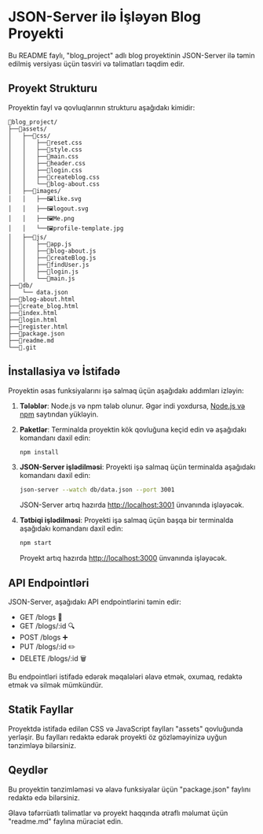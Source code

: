 # JSON-Server ilə İşləyən Blog Proyekti

Bu README faylı, "blog_project" adlı blog proyektinin JSON-Server ilə təmin edilmiş versiyası üçün təsviri və təlimatları təqdim edir.

## Proyekt Strukturu

Proyektin fayl və qovluqlarının strukturu aşağıdakı kimidir:

```plaintext
📁blog_project/
├──📁assets/
│   ├──📁css/
│   │   ├──📝reset.css
│   │   ├──📝style.css
│   │   ├──📝main.css
│   │   ├──📝header.css
│   │   ├──📝login.css
│   │   ├──📝createblog.css
│   │   └──📝blog-about.css
│   ├──📁images/
│   │   ├──🖼️like.svg
│   │   ├──🖼️logout.svg
│   │   ├──🖼️Me.png
│   │   └──🖼️profile-template.jpg
│   ├──📁js/
│   │   ├──📝app.js
│   │   ├──📝blog-about.js
│   │   ├──📝createBlog.js
│   │   ├──📝findUser.js
│   │   ├──📝login.js
│   │   └──📝main.js
├──📁db/
│   └── data.json
├──📝blog-about.html
├──📝create_blog.html
├──📝index.html
├──📝login.html
├──📝register.html
├──📝package.json
├──📝readme.md
└──📁.git
```


## İnstallasiya və İstifadə

Proyektin əsas funksiyalarını işə salmaq üçün aşağıdakı addımları izləyin: 

1. **Tələblər**: Node.js və npm tələb olunur. Əgər indi yoxdursa, [Node.js və npm](https://nodejs.org/) saytından yükləyin.

2. **Paketlər**: Terminalda proyektin kök qovluğuna keçid edin və aşağıdakı komandanı daxil edin:

    ```bash
    npm install
    ```

3. **JSON-Server işlədilməsi**: Proyekti işə salmaq üçün terminalda aşağıdakı komandanı daxil edin:

    ```bash
    json-server --watch db/data.json --port 3001
    ```

    JSON-Server artıq hazırda [http://localhost:3001](http://localhost:3001) ünvanında işləyəcək.

4. **Tətbiqi işlədilməsi**: Proyekti işə salmaq üçün başqa bir terminalda aşağıdakı komandanı daxil edin:

    ```bash
    npm start
    ```

    Proyekt artıq hazırda [http://localhost:3000](http://localhost:3000) ünvanında işləyəcək.

## API Endpointləri

JSON-Server, aşağıdakı API endpointlərini təmin edir:

- GET /blogs 📄
- GET /blogs/:id 🔍
- POST /blogs ➕
- PUT /blogs/:id ✏️
- DELETE /blogs/:id 🗑️

Bu endpointləri istifadə edərək məqalələri əlavə etmək, oxumaq, redaktə etmək və silmək mümkündür.

## Statik Fayllar

Proyektdə istifadə edilən CSS və JavaScript faylları "assets" qovluğunda yerləşir. Bu faylları redaktə edərək proyekti öz gözləməyinizə uyğun tənzimləyə bilərsiniz.

## Qeydlər

Bu proyektin tənzimləməsi və əlavə funksiyalar üçün "package.json" faylını redaktə edə bilərsiniz.

Əlavə təfərrüatlı təlimatlar və proyekt haqqında ətraflı məlumat üçün "readme.md" faylına müraciət edin.

